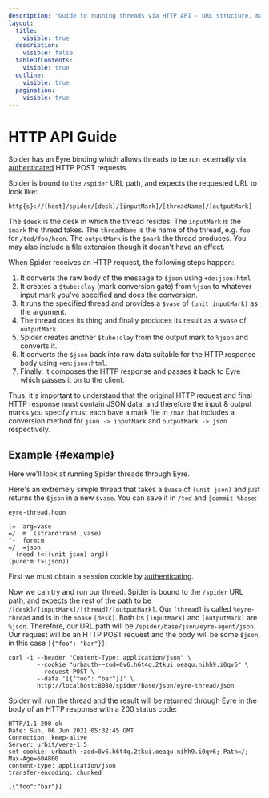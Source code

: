 ```yaml
---
description: "Guide to running threads via HTTP API - URL structure, mark conversion, JSON handling, and authenticated requests through Eyre."
layout:
  title:
    visible: true
  description:
    visible: false
  tableOfContents:
    visible: true
  outline:
    visible: true
  pagination:
    visible: true
---
```


# HTTP API Guide

Spider has an Eyre binding which allows threads to be run externally via [authenticated](../../kernel/eyre/external-api-ref.md#authentication) HTTP POST requests.

Spider is bound to the `/spider` URL path, and expects the requested URL to look like:

```
http{s}://[host]/spider/[desk]/[inputMark]/[threadName]/[outputMark]
```

The `$desk` is the desk in which the thread resides. The `inputMark` is the `$mark` the thread takes. The `threadName` is the name of the thread, e.g. `foo` for `/ted/foo/hoon`. The `outputMark` is the `$mark` the thread produces. You may also include a file extension though it doesn't have an effect.

When Spider receives an HTTP request, the following steps happen:

1. It converts the raw body of the message to `$json` using `+de:json:html`
2. It creates a `$tube:clay` (mark conversion gate) from `%json` to whatever input mark you've specified and does the conversion.
3. It runs the specified thread and provides a `$vase` of `(unit inputMark)` as the argument.
4. The thread does its thing and finally produces its result as a `$vase` of `outputMark`.
5. Spider creates another `$tube:clay` from the output mark to `%json` and converts it.
6. It converts the `$json` back into raw data suitable for the HTTP response body using `+en:json:html`.
7. Finally, it composes the HTTP response and passes it back to Eyre which passes it on to the client.

Thus, it's important to understand that the original HTTP request and final HTTP response must contain JSON data, and therefore the input & output marks you specify must each have a mark file in `/mar` that includes a conversion method for `json -> inputMark` and `outputMark -> json` respectively.

## Example {#example}

Here we'll look at running Spider threads through Eyre.

Here's an extremely simple thread that takes a `$vase` of `(unit json)` and just returns the `$json` in a new `$vase`. You can save it in `/ted` and `|commit %base`:

`eyre-thread.hoon`

```hoon
|=  arg=vase
=/  m  (strand:rand ,vase)
^-  form:m
=/  =json
  (need !<((unit json) arg))
(pure:m !>(json))
```

First we must obtain a session cookie by [authenticating](../../kernel/eyre/guide.md#authenticating).

Now we can try and run our thread. Spider is bound to the `/spider` URL path, and expects the rest of the path to be `/[desk]/[inputMark]/[thread]/[outputMark]`. Our `[thread]` is called `%eyre-thread` and is in the `%base` `[desk]`. Both its `[inputMark]` and `[outputMark]` are `%json`. Therefore, our URL path will be `/spider/base/json/eyre-agent/json`. Our request will be an HTTP POST request and the body will be some `$json`, in this case `[{"foo": "bar"}]`:

```
curl -i --header "Content-Type: application/json" \
        --cookie "urbauth-~zod=0v6.h6t4q.2tkui.oeaqu.nihh9.i0qv6" \
        --request POST \
        --data '[{"foo": "bar"}]' \
        http://localhost:8080/spider/base/json/eyre-thread/json
```

Spider will run the thread and the result will be returned through Eyre in the body of an HTTP response with a 200 status code:

```
HTTP/1.1 200 ok
Date: Sun, 06 Jun 2021 05:32:45 GMT
Connection: keep-alive
Server: urbit/vere-1.5
set-cookie: urbauth-~zod=0v6.h6t4q.2tkui.oeaqu.nihh9.i0qv6; Path=/; Max-Age=604800
content-type: application/json
transfer-encoding: chunked

[{"foo":"bar"}]
```
